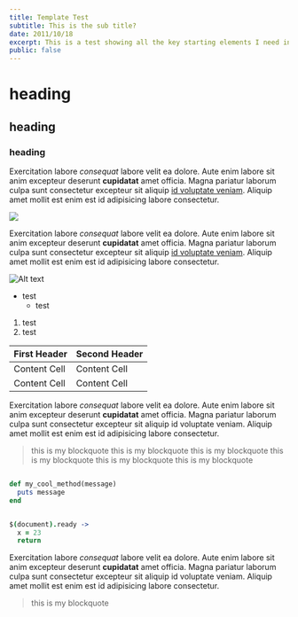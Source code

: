 ```yaml
---
title: Template Test
subtitle: This is the sub title?
date: 2011/10/18
excerpt: This is a test showing all the key starting elements I need in post templates
public: false
---
```

# heading

## heading

### heading

Exercitation labore *consequat* labore velit ea dolore. Aute enim labore sit anim excepteur deserunt **cupidatat** amet officia. Magna pariatur laborum culpa sunt consectetur excepteur sit aliquip [id voluptate veniam](http://example.com). Aliquip amet mollit est enim est id adipisicing labore consectetur.

<img src="https://placekitten.com/g/300/150" class="full"/>

Exercitation labore *consequat* labore velit ea dolore. Aute enim labore sit anim excepteur deserunt **cupidatat** amet officia. Magna pariatur laborum culpa sunt consectetur excepteur sit aliquip [id voluptate veniam](http://example.com). Aliquip amet mollit est enim est id adipisicing labore consectetur.

![Alt text](https://placekitten.com/g/300/150)

- test
  - test

1. test
  1. test

First Header  | Second Header
------------- | -------------
Content Cell  | Content Cell
Content Cell  | Content Cell

Exercitation labore *consequat* labore velit ea dolore. Aute enim labore sit anim excepteur deserunt **cupidatat** amet officia. Magna pariatur laborum culpa sunt consectetur excepteur sit aliquip id voluptate veniam. Aliquip amet mollit est enim est id adipisicing labore consectetur.

> this is my blockquote this is my blockquote this is my blockquote this is my blockquote this is my blockquote this is my blockquote

```ruby

def my_cool_method(message)
  puts message
end
```

```coffee

$(document).ready ->
  x = 23
  return
```
Exercitation labore *consequat* labore velit ea dolore. Aute enim labore sit anim excepteur deserunt **cupidatat** amet officia. Magna pariatur laborum culpa sunt consectetur excepteur sit aliquip id voluptate veniam. Aliquip amet mollit est enim est id adipisicing labore consectetur.

> this is my blockquote

